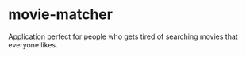 # movie-matcher
Application perfect for people who gets tired of searching movies that everyone likes.
